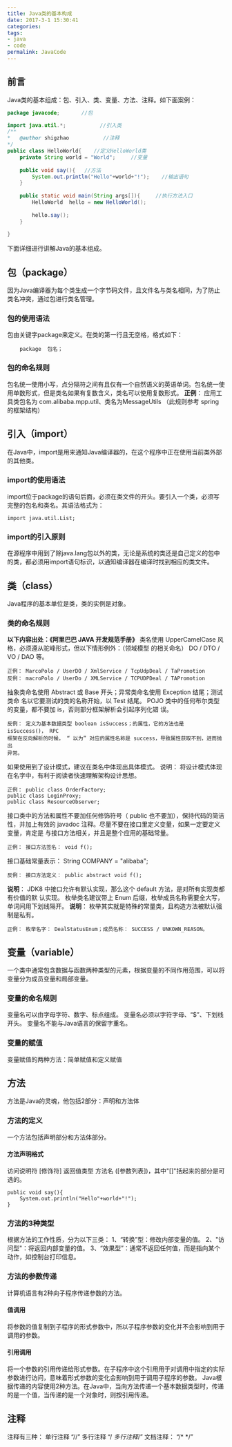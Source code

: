 ```yaml
---
title: Java类的基本构成
date: 2017-3-1 15:30:41
categories: 
tags:
- java
- code
permalink: JavaCode
---
```

<h2 id="intro">前言</h2>Java类的基本组成：包、引入、类、变量、方法、注释。如下面案例：

``` .java
package javacode;		//包

import java.util.*;           //引入类
/**
*	@author shigzhao           //注释
*/
public class HelloWorld{    //定义HelloWorld类
	private String world = "World";     //变量
	
	public void say(){   //方法
		System.out.println("Hello"+world+"!");    //输出语句
	}
	
	public static void main(String args[]){		//执行方法入口
		HelloWorld  hello = new HelloWorld();
		
		hello.say();	
	}
	
}

```
下面详细进行讲解Java的基本组成。
<!-- more -->
## 包（package）
因为Java编译器为每个类生成一个字节码文件，且文件名与类名相同，为了防止类名冲突，通过包进行类名管理。
### 包的使用语法
包由关键字package来定义。在类的第一行且无空格，格式如下：
```
	package  包名；
```
### 包的命名规则
包名统一使用小写，点分隔符之间有且仅有一个自然语义的英语单词。包名统一使用单数形式，但是类名如果有复数含义，类名可以使用复数形式。
**正例**： 应用工具类包名为 com.alibaba.mpp.util、类名为MessageUtils （此规则参考 spring的框架结构）
## 引入（import）
在Java中，import是用来通知Java编译器的，在这个程序中正在使用当前类外部的其他类。
### import的使用语法
import位于package的语句后面，必须在类文件的开头。要引入一个类，必须写完整的包名和类名。其语法格式为：
```
import java.util.List;
```
### import的引入原则
在源程序中用到了除java.lang包以外的类，无论是系统的类还是自己定义的包中的类，都必须用import语句标识，以通知编译器在编译时找到相应的类文件。
## 类（class）
Java程序的基本单位是类，类的实例是对象。
### 类的命名规则
**以下内容出处：《阿里巴巴 JAVA 开发规范手册》**
类名使用 UpperCamelCase 风格，必须遵从驼峰形式，但以下情形例外：（领域模型
的相关命名） DO / DTO / VO / DAO 等。
```
正例： MarcoPolo / UserDO / XmlService / TcpUdpDeal / TaPromotion
反例： macroPolo / UserDo / XMLService / TCPUDPDeal / TAPromotion
```
抽象类命名使用 Abstract 或 Base 开头；异常类命名使用 Exception 结尾；测试类命
名以它要测试的类的名称开始，以 Test 结尾。
POJO 类中的任何布尔类型的变量，都不要加 is，否则部分框架解析会引起序列化错
误。
```
反例： 定义为基本数据类型 boolean isSuccess；的属性，它的方法也是 isSuccess()， RPC
框架在反向解析的时候， “ 以为” 对应的属性名称是 success，导致属性获取不到，进而抛出
异常。
```
如果使用到了设计模式，建议在类名中体现出具体模式。
说明： 将设计模式体现在名字中，有利于阅读者快速理解架构设计思想。
```
正例： public class OrderFactory;
public class LoginProxy;
public class ResourceObserver;
```
接口类中的方法和属性不要加任何修饰符号（ public 也不要加），保持代码的简洁
性，并加上有效的 javadoc 注释。尽量不要在接口里定义变量，如果一定要定义变量，肯定是
与接口方法相关，并且是整个应用的基础常量。
```
正例： 接口方法签名： void f();
```
接口基础常量表示： String COMPANY = "alibaba";
```
反例： 接口方法定义： public abstract void f();
```
**说明**： JDK8 中接口允许有默认实现，那么这个 default 方法，是对所有实现类都有价值的默
认实现。
枚举类名建议带上 Enum 后缀，枚举成员名称需要全大写，单词间用下划线隔开。
**说明**： 枚举其实就是特殊的常量类，且构造方法被默认强制是私有。
```
正例： 枚举名字： DealStatusEnum；成员名称： SUCCESS / UNKOWN_REASON。
```
## 变量（variable）
一个类中通常包含数据与函数两种类型的元素，根据变量的不同作用范围，可以将变量分为成员变量和局部变量。
### 变量的命名规则
 变量名可以由字母字符、数字、标点组成。
 变量名必须以字符字母、“$”、下划线开头。
 变量名不能与Java语言的保留字重名。
### 变量的赋值
变量赋值的两种方法：简单赋值和定义赋值
## 方法
方法是Java的灵魂，他包括2部分：声明和方法体
### 方法的定义
一个方法包括声明部分和方法体部分。
#### 方法声明格式
访问说明符  [修饰符] 返回值类型 方法名 ([参数列表])，其中"[]"括起来的部分是可选的。
```
public void say(){
	System.out.println("Hello"+world+"!");
}
```
### 方法的3种类型
根据方法的工作性质，分为以下三类：
1、“转换”型：修改内部变量的值。
2、"访问型"：将返回内部变量的值。
3、“效果型”：通常不返回任何值，而是指向某个动作，如控制台打印信息。
### 方法的参数传递
计算机语言有2种向子程序传递参数的方法。
#### 值调用
将参数的值复制到子程序的形式参数中，所以子程序参数的变化并不会影响到用于调用的参数。
#### 引用调用
将一个参数的引用传递给形式参数。在子程序中这个引用用于对调用中指定的实际参数进行访问，意味着形式参数的变化会影响到用于调用子程序的参数。
Java根据传递的内容使用2种方法。在Java中，当向方法传递一个基本数据类型时，传递的是一个值，当传递的是一个对象时，则按引用传递。
## 注释
注释有三种：
单行注释 “//” 
多行注释  “/ *多行注释*/” 
文档注释： “/* */”